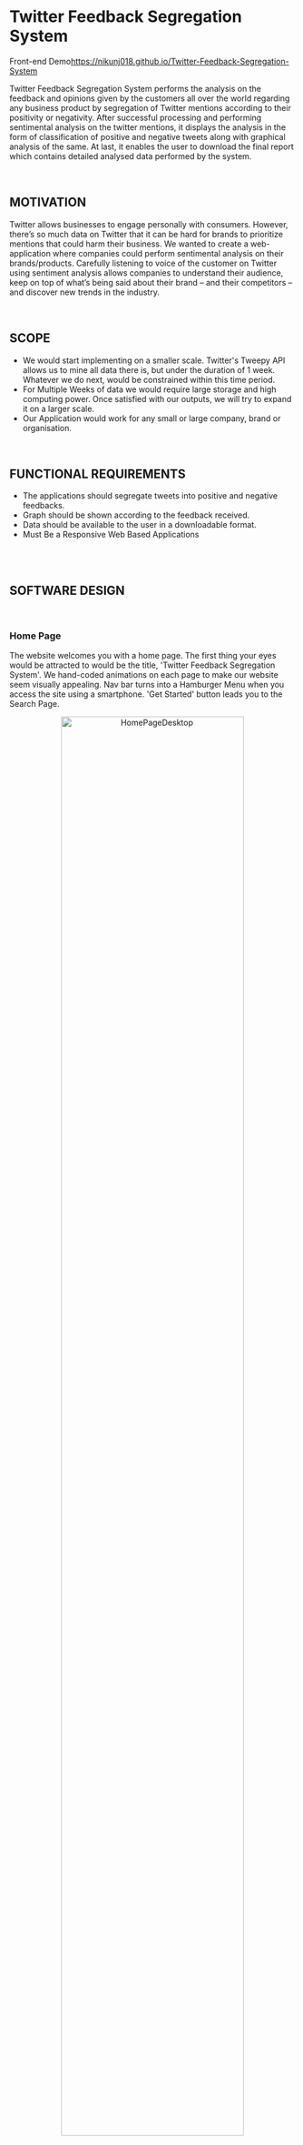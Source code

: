 # **Twitter Feedback Segregation System**
Front-end Demo<a href="https://nikunj018.github.io/Twitter-Feedback-Segregation-System/" target="_blank">https://nikunj018.github.io/Twitter-Feedback-Segregation-System</a>

Twitter Feedback Segregation System performs the analysis on the feedback and opinions given by the customers all over the world regarding any business product by segregation of Twitter mentions according to their positivity or negativity. After successful processing and performing sentimental analysis on the twitter mentions, it displays the analysis in the form of classification of positive and negative tweets along with graphical analysis of the same. At last, it enables the user to download the final report which contains detailed analysed data performed by the system.

<br/>

## **MOTIVATION**
Twitter allows businesses to engage personally with consumers. However, there’s so much data on Twitter that it can be hard for brands to prioritize mentions that could harm their business.
We wanted to create a web-application where companies could perform sentimental analysis on their brands/products.
Carefully listening to voice of the customer on Twitter using sentiment analysis allows companies to understand their audience, keep on top of what’s being said about their brand – and their competitors – and discover new trends in the industry.

<br/>

## **SCOPE**
- We would start implementing on a smaller scale. Twitter's Tweepy API allows us to mine all data there is, but under the duration of 1 week. Whatever we do next, would be constrained within this time period.
- For Multiple Weeks of data we would require large storage and high computing power. Once satisfied with our outputs, we will try to expand it on a larger scale. 
- Our Application would work for any small or large company, brand or organisation.

<br/>

## **FUNCTIONAL REQUIREMENTS**
- The applications should segregate tweets into positive and negative feedbacks.
- Graph should be shown according to the feedback received.
- Data should be available to the user in a downloadable format.
- Must Be a Responsive Web Based Applications

<br/><br/>

## **SOFTWARE DESIGN**
<br/>

### **Home Page**
The website welcomes you with a home page. The first thing your eyes would be attracted to would be the title, 'Twitter Feedback Segregation System'. We hand-coded animations on each page to make our website seem visually appealing. Nav bar turns into a Hamburger Menu when you access the site using a smartphone. 'Get Started' button leads you to the Search Page.

<center><img align="center" alt="HomePageDesktop" width="80%" src="https://raw.githubusercontent.com/Rain1213/TwitterFeedbackSegregationSystem/main/Screenshots/HomeDesktop.jpeg" /></center>
<br/>
<center><img align="center" alt="HomePageMobile" width="25%" src="https://raw.githubusercontent.com/Rain1213/TwitterFeedbackSegregationSystem/main/Screenshots/HomeMobile.jpeg" /></center>
<br/><br/>

### **Search Page**
The core of our website, the Search page, simply requires two inputs from the user; the Mention you need to search and Number of Tweets you need the website to process.

<center><img align="center" alt="SearchPageDesktop" width="80%" src="https://raw.githubusercontent.com/Rain1213/TwitterFeedbackSegregationSystem/main/Screenshots/SearchDesktop.jpeg" /></center>
<br/>
<center><img align="center" alt="SearchPageMobile" width="25%" src="https://raw.githubusercontent.com/Rain1213/TwitterFeedbackSegregationSystem/main/Screenshots/SearchMobile.jpeg" /></center>
<br/><br/>

One fantastic functionality of this website is it doesn't wait for all the tweets to be processed at once and then finally give you your output. The process is quite Dynamic once atleast 100 tweets are fetched and you are presented with a loader view at the top to keep a track of how many tweets have been processed upto now.

<center><img align="center" alt="SearchingPageDesktop" width="80%" src="https://raw.githubusercontent.com/Rain1213/TwitterFeedbackSegregationSystem/main/Screenshots/SearchingDesktop.jpeg" /></center>
<br/>
<center><img align="center" alt="SearchingPageMobile" width="25%" src="https://raw.githubusercontent.com/Rain1213/TwitterFeedbackSegregationSystem/main/Screenshots/SearchingMobile.jpeg" /></center>
<br/><br/>

As the tweets are fetched dynamically, our Bar Graph adjusts itself. Graph is a display of sentimental analysis that has been performed on the fetched tweets. The user can observe whether the Twitter Mention (s)he has searched for has a Negative, Positive or a Neutral Bias. At the bottom an Analysis Report would be made available to be downloaded for the user.

<center><img align="center" alt="ChartDesktop" width="80%" src="https://raw.githubusercontent.com/Rain1213/TwitterFeedbackSegregationSystem/main/Screenshots/ChartDesktop.jpeg" /></center>
<br/>
<center><img align="center" alt="ChartMobile" width="25%" src="https://raw.githubusercontent.com/Rain1213/TwitterFeedbackSegregationSystem/main/Screenshots/ChartMobile.jpeg" /></center>
<br/><br/>

If you fancy looking at the demography of the users using this particular Mention in their tweets, you are also presented with a World Map.

<center><img align="center" alt="MapDesktop" width="80%" src="https://raw.githubusercontent.com/Rain1213/TwitterFeedbackSegregationSystem/main/Screenshots/MapDesktop.jpeg" /></center>
<br/>
<center><img align="center" alt="MapMobile" width="25%" src="https://raw.githubusercontent.com/Rain1213/TwitterFeedbackSegregationSystem/main/Screenshots/MapMobile.jpeg" /></center>
<br/><br/>

Below the Map View, the user can have a look at the 'Top 5' Negative and Postive Tweets, out of the many tweets the website just processed. This would give our user an idea about what the customers/users usually appreciate and what they dislike.

<center><img align="center" alt="Tweets" width="25%" src="https://raw.githubusercontent.com/Rain1213/TwitterFeedbackSegregationSystem/main/Screenshots/Tweet.jpeg" /></center>
<br/><br/>

*For Privacy Reasons The Team Page has been made Unavailable.*
<br/><br/>

## **SUMMARY**
Twitter Feedback Analysis is about knowing the overall feedback and opinions given by the customers all over the world regarding any business product by segregation of Twitter mentions according to their positivity or negativity. This system would enable the organization or company to know the responses of the customers towards their products, their advantages and disadvantages, and how well their products are accepted by the society which would help them to increase their scope of improvement and profits for a particular product.
<br/><br/>
## **THE TEAM**
I would like to thank my fellow members who helped with this project's growth and success.

 Below you would find their Github Profiles:
 - [Vaspar](https://github.com/Vaspar-a)
 - [Rishabh](https://github.com/Rain1213)
 - [Vidit631](https://github.com/Vidit631)
 - [Aliabbas](https://github.com/Aliabbas78692)
